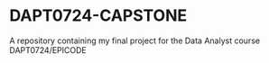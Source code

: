 # DAPT0724-CAPSTONE
A repository containing my final project for the Data Analyst course DAPT0724/EPICODE
